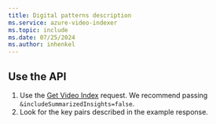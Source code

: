 ```yaml
---
title: Digital patterns description
ms.service: azure-video-indexer
ms.topic: include
ms.date: 07/25/2024
ms.author: inhenkel
---
```


## Use the API

1. Use the [Get Video Index](https://api-portal.videoindexer.ai/api-details#api=Operations&operation=Get-Video-Index) request. We recommend passing `&includeSummarizedInsights=false`.
2. Look for the key pairs described in the example response.
